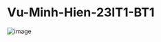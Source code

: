 # Vu-Minh-Hien-23IT1-BT1
![image](https://github.com/user-attachments/assets/3c8975b1-53db-47e1-9284-8c3043e91693)
